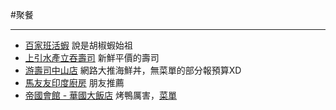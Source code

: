 #聚餐
***

- [百家班活蝦](https://goo.gl/maps/kU9oGBVSAsXxFekp8)
	  說是胡椒蝦始祖
- [上引水產立吞壽司](https://goo.gl/maps/46sLvWQXkzBhmkFJ7)
	  新鮮平價的壽司
- [游壽司中山店](https://goo.gl/maps/jCZbhbCxRBy11ucPA)
	  網路大推海鮮丼，無菜單的部分報預算XD
- [馬友友印度廚房](https://g.page/MIK-Hi5?share)
	  朋友推薦
- [帝國會館 - 華國大飯店](https://goo.gl/maps/fKvdQYHD6iooyqSp9)
	  烤鴨厲害，[菜單](https://www.imperialhotel.com.tw/download/IHmenu20220301/)